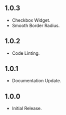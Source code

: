 ## 1.0.3

- Checkbox Widget.
- Smooth Border Radius.

## 1.0.2

- Code Linting.

## 1.0.1

- Documentation Update.

## 1.0.0

- Initial Release.
